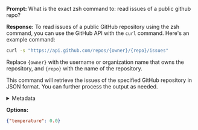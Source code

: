 **Prompt:**
What is the exact zsh command to: read issues of a public github repo?

**Response:**
To read issues of a public GitHub repository using the zsh command, you can use the GitHub API with the `curl` command. Here's an example command:

```zsh
curl -s "https://api.github.com/repos/{owner}/{repo}/issues"
```

Replace `{owner}` with the username or organization name that owns the repository, and `{repo}` with the name of the repository.

This command will retrieve the issues of the specified GitHub repository in JSON format. You can further process the output as needed.

<details><summary>Metadata</summary>

- Duration: 3999 ms
- Datetime: 2023-08-15T19:20:34.306707
- Model: gpt-3.5-turbo-0613

</details>

**Options:**
```json
{"temperature": 0.0}
```

